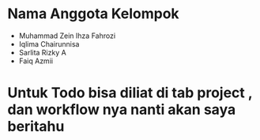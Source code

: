 # Nama Anggota Kelompok

* Muhammad Zein Ihza Fahrozi
* Iqlima Chairunnisa
* Sarlita Rizky A
* Faiq Azmii

# Untuk Todo bisa diliat di tab project , dan workflow nya nanti akan saya beritahu
